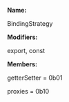 **Name:**

BindingStrategy

**Modifiers:**

export, const

**Members:**

getterSetter = 0b01

proxies = 0b10

